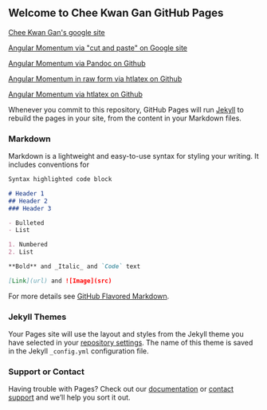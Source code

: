 ## Welcome to Chee Kwan Gan GitHub Pages

[Chee Kwan Gan's google site](https://sites.google.com/view/cheekwangan/home) 

[Angular Momentum via "cut and paste" on Google site](https://sites.google.com/view/cheekwangan/test-page?authuser=0)

[Angular Momentum via Pandoc on Github](https://htmlpreview.github.io/?https://github.com/ihpcganck/Page/blob/master/pandoc-angular-momentum.html)

[Angular Momentum in raw form via htlatex on Github](https://github.com/ihpcganck/Page/blob/master/htlatex-angular-momentum.html)

[Angular Momentum via htlatex on Github](https://htmlpreview.github.io/?https://github.com/ihpcganck/Page/blob/master/htlatex-angular-momentum.html)


Whenever you commit to this repository, GitHub Pages will run [Jekyll](https://jekyllrb.com/) to rebuild the pages in your site, from the content in your Markdown files.

### Markdown

Markdown is a lightweight and easy-to-use syntax for styling your writing. It includes conventions for

```markdown
Syntax highlighted code block

# Header 1
## Header 2
### Header 3

- Bulleted
- List

1. Numbered
2. List

**Bold** and _Italic_ and `Code` text

[Link](url) and ![Image](src)
```

For more details see [GitHub Flavored Markdown](https://guides.github.com/features/mastering-markdown/).

### Jekyll Themes

Your Pages site will use the layout and styles from the Jekyll theme you have selected in your [repository settings](https://github.com/ihpcganck/cheekwang.github.io/settings). The name of this theme is saved in the Jekyll `_config.yml` configuration file.

### Support or Contact

Having trouble with Pages? Check out our [documentation](https://help.github.com/categories/github-pages-basics/) or [contact support](https://github.com/contact) and we’ll help you sort it out.



